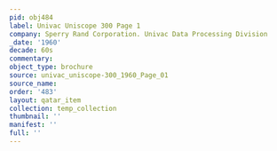 ```yaml
---
pid: obj484
label: Univac Uniscope 300 Page 1
company: Sperry Rand Corporation. Univac Data Processing Division
_date: '1960'
decade: 60s
commentary: 
object_type: brochure
source: univac_uniscope-300_1960_Page_01
source_name: 
order: '483'
layout: qatar_item
collection: temp_collection
thumbnail: ''
manifest: ''
full: ''
---
```

